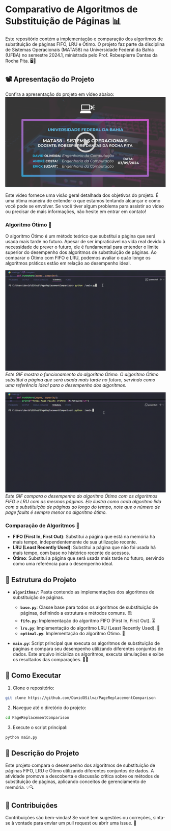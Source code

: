 # Comparativo de Algoritmos de Substituição de Páginas 📊

Este repositório contém a implementação e comparação dos algoritmos de substituição de páginas FIFO, LRU e Ótimo. O projeto faz parte da disciplina de Sistemas Operacionais (MATA58) na Universidade Federal da Bahia (UFBA) no semestre 2024.1, ministrada pelo Prof. Robespierre Dantas da Rocha Pita. 🖥️🔄

## 📽️ Apresentação do Projeto
Confira a apresentação do projeto em vídeo abaixo:
[![Assistir Apresentação](assets/thumbnail.png)](https://drive.google.com/file/d/1WmQKQ1Kbe-uf2ERU9FgcMYwJ8YAd4C0Y/view?usp=sharing)

Este vídeo fornece uma visão geral detalhada dos objetivos do projeto. É uma ótima maneira de entender o que estamos tentando alcançar e como você pode se envolver. Se você tiver algum problema para assistir ao vídeo ou precisar de mais informações, não hesite em entrar em contato!

### Algoritmo Ótimo 🎯

O algoritmo Ótimo é um método teórico que substitui a página que será usada mais tarde no futuro. Apesar de ser impraticável na vida real devido à necessidade de prever o futuro, ele é fundamental para entender o limite superior do desempenho dos algoritmos de substituição de páginas. Ao comparar o Ótimo com FIFO e LRU, podemos avaliar o quão longe os algoritmos práticos estão em relação ao desempenho ideal.

![Algoritmo Ótimo](assets/algoritmo-otimo.gif)
*Este GIF mostra o funcionamento do algoritmo Ótimo. O algoritmo Ótimo substitui a página que será usada mais tarde no futuro, servindo como uma referência ideal para o desempenho dos algoritmos.*

![Comparação entre Algoritmos](assets/comparativo-substituicao.gif)
*Este GIF compara o desempenho do algoritmo Ótimo com os algoritmos FIFO e LRU com as mesmas páginas. Ele ilustra como cada algoritmo lida com a substituição de páginas ao longo do tempo, note que o número de page faults é sempre menor no algoritmo ótimo.*

### Comparação de Algoritmos 🔄

- **FIFO (First In, First Out)**: Substitui a página que está na memória há mais tempo, independentemente de sua utilização recente.
- **LRU (Least Recently Used)**: Substitui a página que não foi usada há mais tempo, com base no histórico recente de acessos.
- **Ótimo**: Substitui a página que será usada mais tarde no futuro, servindo como uma referência para o desempenho ideal.

## 📂 Estrutura do Projeto

- **`algorithms/`**: Pasta contendo as implementações dos algoritmos de substituição de páginas.
  - **`base.py`**: Classe base para todos os algoritmos de substituição de páginas, definindo a estrutura e métodos comuns. 🏗️
  - **`fifo.py`**: Implementação do algoritmo FIFO (First In, First Out). ⏳
  - **`lru.py`**: Implementação do algoritmo LRU (Least Recently Used). 🔄
  - **`optimal.py`**: Implementação do algoritmo Ótimo. 🎯

- **`main.py`**: Script principal que executa os algoritmos de substituição de páginas e compara seu desempenho utilizando diferentes conjuntos de dados. Este arquivo inicializa os algoritmos, executa simulações e exibe os resultados das comparações. 🏃‍♂️


## 🚀 Como Executar

1. Clone o repositório:
```bash
git clone https://github.com/DavidOSilva/PageReplacementComparison
```
2. Navegue até o diretório do projeto:
```bash
cd PageReplacementComparison
```
3. Execute o script principal:
```bash
python main.py
```
## 📝 Descrição do Projeto

Este projeto compara o desempenho dos algoritmos de substituição de páginas FIFO, LRU e Ótimo utilizando diferentes conjuntos de dados. A atividade promove a descoberta e discussão crítica sobre os métodos de substituição de páginas, aplicando conceitos de gerenciamento de memória. 💡🔍

## 🤝 Contribuições

Contribuições são bem-vindas! Se você tem sugestões ou correções, sinta-se à vontade para enviar um pull request ou abrir uma issue. 🙌


